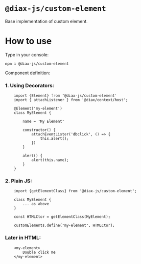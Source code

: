 # `@diax-js/custom-element`

Base implementation of custom element.

# How to use

Type in your console:

`npm i @diax-js/custom-element`

Component definition:

### 1. Using Decorators:

```
    import {Element} from '@diax-js/custom-element'
    import { attachListener } from '@diax/context/host';

    @Element('my-element')
    class MyElement {

        name = 'My Element'

        constructor() {
            attachEventLister('dbclick', () => {
                this.alert();
            })
        }

        alert() {
            alert(this.name);
        }
    }
```

### 2. Plain JS:

```
    import {getElementClass} from '@diax-js/custom-element';

    class MyElement {
        ... as above
    }

    const HTMLCtor = getElementClass(MyElement);

    customElements.define('my-element', HTMLCtor);
```

### Later in HTML:

```
    <my-element>
        Double click me
    </my-element>
```
